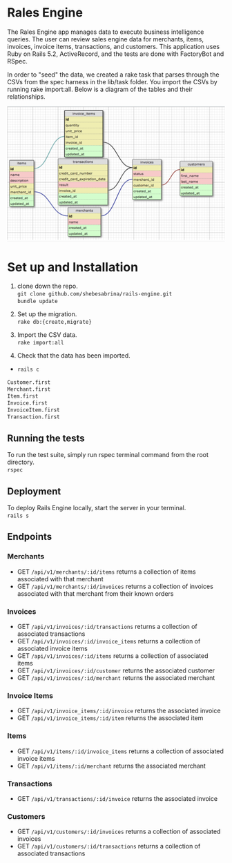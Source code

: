 # Rales Engine

The Rales Engine app manages data to execute business intelligence queries. The user can review sales engine data for merchants, items, invoices, invoice items, transactions, and customers. This application uses Ruby on Rails 5.2, ActiveRecord, and the tests are done with FactoryBot and RSpec.

In order to "seed" the data, we created a rake task that parses through the CSVs from the spec harness in the lib/task folder. You import the CSVs by running rake import:all. Below is a
diagram of the tables and their relationships.

![table diagram](tables.png)

# Set up and Installation

1. clone down the repo.  
`git clone github.com/shebesabrina/rails-engine.git`   
`bundle update`

2. Set up the migration.  
`rake db:{create,migrate}`

3. Import the CSV data.  
`rake import:all`

4. Check that the data has been imported.  
 * `rails c`
 ```
 Customer.first
 Merchant.first
 Item.first
 Invoice.first
 InvoiceItem.first
 Transaction.first
 ```

## Running the tests
To run the test suite, simply run rspec terminal command from the root directory.  
`rspec`

## Deployment
To deploy Rails Engine locally, start the server in your terminal.  
`rails s`

## Endpoints

### Merchants
* GET `/api/v1/merchants/:id/items` returns a collection of items associated with that merchant
* GET `/api/v1/merchants/:id/invoices` returns a collection of invoices associated with that merchant from their known orders

### Invoices
* GET `/api/v1/invoices/:id/transactions` returns a collection of associated transactions
* GET `/api/v1/invoices/:id/invoice_items` returns a collection of associated invoice items
* GET `/api/v1/invoices/:id/items` returns a collection of associated items
* GET `/api/v1/invoices/:id/customer` returns the associated customer
* GET `/api/v1/invoices/:id/merchant` returns the associated merchant

### Invoice Items
* GET `/api/v1/invoice_items/:id/invoice` returns the associated invoice
* GET `/api/v1/invoice_items/:id/item` returns the associated item

### Items
* GET `/api/v1/items/:id/invoice_items` returns a collection of associated invoice items
* GET `/api/v1/items/:id/merchant` returns the associated merchant

### Transactions
* GET `/api/v1/transactions/:id/invoice` returns the associated invoice

### Customers
* GET `/api/v1/customers/:id/invoices` returns a collection of associated invoices
* GET `/api/v1/customers/:id/transactions` returns a collection of associated transactions
